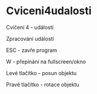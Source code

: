 # Cviceni4udalosti
Cvičení 4 - událostí

Zpracování událostí

ESC - zavře program

W - přepínání na fullscreen/okno

Levé tlačítko - posun objektu

Pravé tlačítko - rotace objektu
